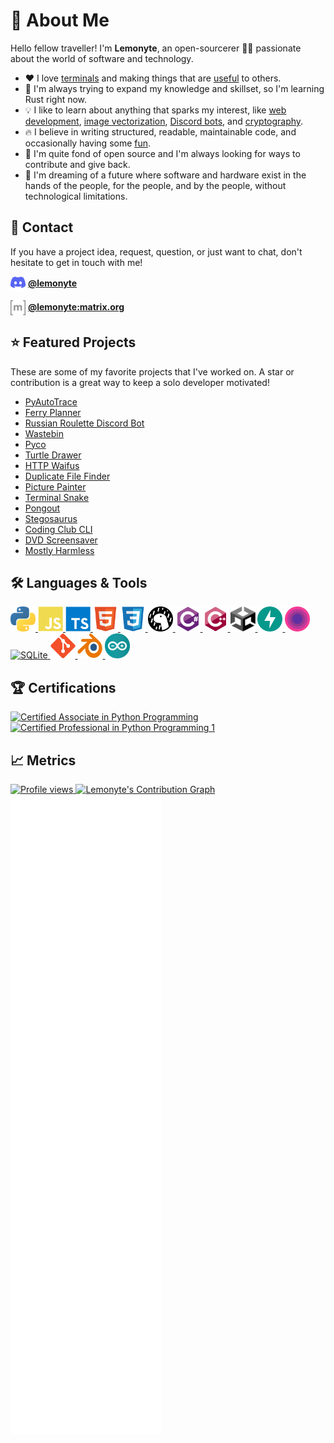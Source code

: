 # 👋 About Me

Hello fellow traveller! I'm **Lemonyte**, an open-sourcerer 🧙‍♂️ passionate about the world of software and technology.

- ❤️ I love [terminals](https://github.com/lemonyte/terminal-player) and making things that are [useful](https://github.com/lemonyte/ferry-planner) to others.
- 🧠 I'm always trying to expand my knowledge and skillset, so I'm learning Rust right now.
- 💡 I like to learn about anything that sparks my interest, like [web development](https://github.com/lemonyte/wastebin), [image vectorization](https://github.com/lemonyte/pyautotrace), [Discord bots](https://github.com/lemonyte/russian-roulette-bot), and [cryptography](https://github.com/lemonyte/stegosaurus).
- 🔥 I believe in writing structured, readable, maintainable code, and occasionally having some [fun](https://github.com/lemonyte/http-waifus).
- 🤝 I'm quite fond of open source and I'm always looking for ways to contribute and give back.
- 💭 I'm dreaming of a future where software and hardware exist in the hands of the people, for the people, and by the people, without technological limitations.

## 📧 Contact

If you have a project idea, request, question, or just want to chat, don't hesitate to get in touch with me!

<p>
  <img align="center" src="assets/discord.svg" alt="Discord" height="24" width="24" />
  <b><a href="https://discord.com/users/710569497081151590" target="_blank">@lemonyte</a></b>
</p>
<p>
  <img align="center" src="assets/matrix.svg" alt="Matrix" height="24" width="24" />
  <b><a href="https://matrix.to/#/@lemonyte:matrix.org" target="_blank">@lemonyte:matrix.org</a></b>
</p>

## ⭐ Featured Projects

These are some of my favorite projects that I've worked on.
A star or contribution is a great way to keep a solo developer motivated!

- [PyAutoTrace](https://github.com/lemonyte/pyautotrace)
- [Ferry Planner](https://github.com/lemonyte/ferry-planner)
- [Russian Roulette Discord Bot](https://github.com/lemonyte/russian-roulette-bot)
- [Wastebin](https://github.com/lemonyte/wastebin)
- [Pyco](https://github.com/Duplexes/pyco)
- [Turtle Drawer](https://github.com/lemonyte/turtle-drawer)
- [HTTP Waifus](https://github.com/lemonyte/http-waifus)
- [Duplicate File Finder](https://github.com/lemonyte/dff)
- [Picture Painter](https://github.com/lemonyte/picture-painter)
- [Terminal Snake](https://github.com/lemonyte/terminal-snake)
- [Pongout](https://github.com/lemonyte/pongout)
- [Stegosaurus](https://github.com/lemonyte/stegosaurus)
- [Coding Club CLI](https://github.com/ebus-coding-club/coding-club-cli)
- [DVD Screensaver](https://github.com/lemonyte/dvd-screensaver)
- [Mostly Harmless](https://github.com/lemonyte/mostly-harmless)

## 🛠️ Languages & Tools

<p>
  <a href="https://www.python.org" target="_blank">
    <img src="assets/python.svg" alt="Python" width="40" height="40" />
  </a>
  <a href="https://developer.mozilla.org/en-US/docs/Web/JavaScript" target="_blank">
    <img src="assets/javascript.svg" alt="JavaScript" width="40" height="40" />
  </a>
  </a>
  <a href="https://www.typescriptlang.org" target="_blank">
    <img src="assets/typescript.svg" alt="TypeScript" width="40" height="40" />
  </a>
  <a href="https://developer.mozilla.org/en-US/docs/Web/HTML" target="_blank">
    <img src="assets/html.svg" alt="HTML" width="40" height="40" />
  </a>
  <a href="https://developer.mozilla.org/en-US/docs/Web/CSS" target="_blank">
    <img src="assets/css.svg" alt="CSS" width="40" height="40" />
  </a>
  <a href="https://deno.land" target="_blank">
    <img src="assets/deno.svg" alt="Deno" width="40" height="40" />
  </a>
  <a href="https://dotnet.microsoft.com/en-us/languages/csharp" target="_blank">
    <img src="assets/csharp.svg" alt="C#" width="40" height="40" />
  </a>
  <a href="https://www.w3schools.com/cpp/" target="_blank">
    <img src="assets/cplusplus.svg" alt="C++" width="40" height="40" />
  </a>
  <a href="https://unity.com" target="_blank">
    <img src="assets/unity.svg" alt="Unity" width="40" height="40" />
  </a>
  <a href="https://fastapi.tiangolo.com/" target="_blank">
    <img src="assets/fastapi.svg" alt="FastAPI" width="40" height="40" />
  </a>
  <a href="https://deta.space/" target="_blank">
    <img src="assets/deta.svg" alt="Deta" width="40" height="40" />
  </a>
  <a href="https://www.sqlite.org/index.html" target="_blank">
    <img src="assets/sqlite.svg" alt="SQLite" width="40" height="40" />
  </a>
  <a href="https://git-scm.com" target="_blank">
    <img src="assets/git.svg" alt="Git" width="40" height="40" />
  </a>
  <a href="https://www.blender.org/" target="_blank">
    <img src="assets/blender.svg" alt="Blender" width="40" height="40" />
  </a>
  <a href="https://www.arduino.cc/" target="_blank">
    <img src="assets/arduino.svg" alt="Arduino" width="40" height="40" />
  </a>
</p>

## 🏆 Certifications

<a href="https://www.credly.com/badges/6de5e9e5-9d1c-4a7b-b3cd-82e1c0c46567/public_url">
  <img src="https://images.credly.com/size/150x150/images/587b02d4-41d5-4a81-9b9d-b5076200713c/pcap-31-xx.png" alt="Certified Associate in Python Programming" />
</a>
<a href="https://www.credly.com/badges/5ee72a83-1872-4348-8e50-0736b1628c7c/public_url">
  <img src="https://images.credly.com/size/150x150/images/68fb1361-3dbc-4bcb-9748-66620b61bf01/pcpp-32-1xx.png" alt="Certified Professional in Python Programming 1" />
</a>

## 📈 Metrics

<a href="https://github.com/lemonyte">
  <img src="https://komarev.com/ghpvc/?username=lemonyte" alt="Profile views" />
</a>
<a href="https://github.com/lemonyte/lemonyte">
  <img src="https://github-readme-activity-graph.vercel.app/graph?username=lemonyte&color=c2d0d8&bg_color=0d1117&line=58a5fe&point=1f6fea" alt="Lemonyte's Contribution Graph" />
</a>
<a href="https://github.com/lemonyte/lemonyte">
  <img src="assets/metrics/github-metrics.svg" alt="Metrics" />
</a>
